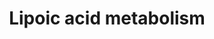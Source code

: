 ---
annotations:
- id: PW:0001063
  parent: classic metabolic pathway
  type: Pathway Ontology
  value: lipoic acid metabolic pathway
- id: PW:0000029
  parent: classic metabolic pathway
  type: Pathway Ontology
  value: fatty acid biosynthetic pathway
- id: PW:0000058
  parent: classic metabolic pathway
  type: Pathway Ontology
  value: fatty acid metabolic pathway
authors:
- MaintBot
- AllanKuchinsky
- AlexanderPico
- Ddigles
- Andra
- DeSl
- Egonw
description: 'Source: [http://www.genome.jp/kegg-bin/show_pathway?mtu00785 KEGG Pathways].
  The lipoic acid metabolism is a subcategory of the "Metabolism of cofactors and
  vitamins". The salvage pathway is not understood for Mycobacterium tuberculosis,
  and therefore only the biosynthesis is described here.'
last-edited: 2017-12-27
organisms:
- Mycobacterium tuberculosis
redirect_from:
- /index.php/Pathway:WP1667
- /instance/WP1667
- /instance/WP1667_rr122877
revision: r122877
schema-jsonld:
- '@context': https://schema.org/
  '@id': https://wikipathways.github.io/pathways/WP1667.html
  '@type': Dataset
  creator:
    '@type': Organization
    name: WikiPathways
  description: 'Source: [http://www.genome.jp/kegg-bin/show_pathway?mtu00785 KEGG
    Pathways]. The lipoic acid metabolism is a subcategory of the "Metabolism of cofactors
    and vitamins". The salvage pathway is not understood for Mycobacterium tuberculosis,
    and therefore only the biosynthesis is described here.'
  keywords:
  - Lipoyl-[acp]
  - Octanoyl-[acp]
  - Protein N6-(lipoyl)lysine
  - Protein N6-(octanoyl)lysine
  - lipA
  - lipB
  license: CC0
  name: Lipoic acid metabolism
seo: CreativeWork
title: Lipoic acid metabolism
wpid: WP1667
---